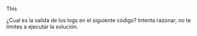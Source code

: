 This

¿Cual es la salida de los logs en el siguiente código? 
Intenta razonar, no te limites a ejecutar la solución.